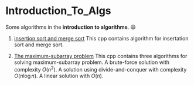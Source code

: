 # Introduction_To_Algs
Some algorithms in the **introduction to algorithms**. :smile:   

1. [insertion sort and merge sort](./algs/sort.cpp) This cpp contains algorithm for insertation sort and merge sort.

2. [The maximum-subarray problem](./algs/max_sub.cpp) This cpp contains three algorithms for solving maximum-subarray problem. A brute-force solution with complexity $O(n^2)$. A solution using divide-and-conquer with complexity $O(n\log n)$. A linear solution with $O(n)$.
